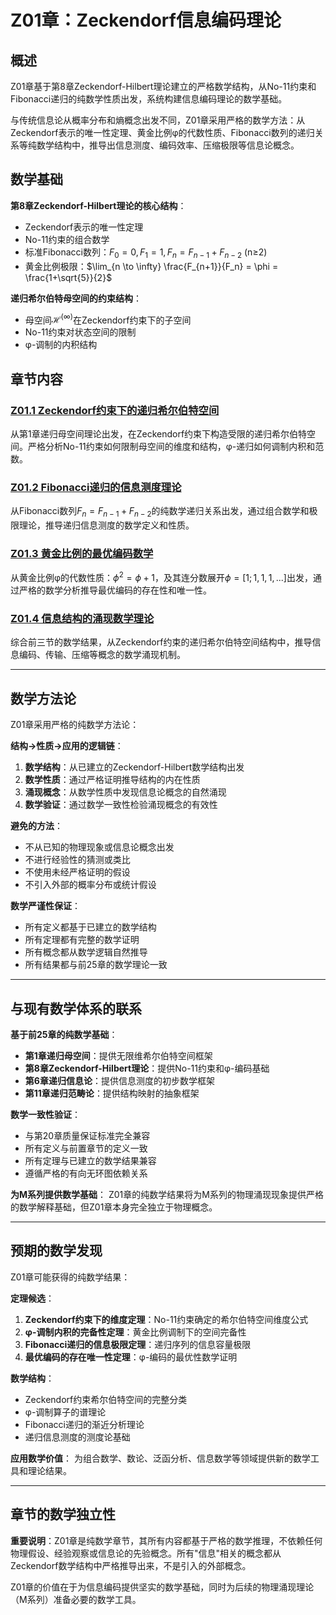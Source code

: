 # Z01章：Zeckendorf信息编码理论

## 概述

Z01章基于第8章Zeckendorf-Hilbert理论建立的严格数学结构，从No-11约束和Fibonacci递归的纯数学性质出发，系统构建信息编码理论的数学基础。

与传统信息论从概率分布和熵概念出发不同，Z01章采用严格的数学方法：从Zeckendorf表示的唯一性定理、黄金比例φ的代数性质、Fibonacci数列的递归关系等纯数学结构中，推导出信息测度、编码效率、压缩极限等信息论概念。

## 数学基础

**第8章Zeckendorf-Hilbert理论的核心结构**：
- Zeckendorf表示的唯一性定理
- No-11约束的组合数学
- 标准Fibonacci数列：$F_0 = 0, F_1 = 1, F_n = F_{n-1} + F_{n-2}$ (n≥2)
- 黄金比例极限：$\lim_{n \to \infty} \frac{F_{n+1}}{F_n} = \phi = \frac{1+\sqrt{5}}{2}$

**递归希尔伯特母空间的约束结构**：
- 母空间$\mathcal{H}^{(\infty)}$在Zeckendorf约束下的子空间
- No-11约束对状态空间的限制
- φ-调制的内积结构

## 章节内容

### [Z01.1 Zeckendorf约束下的递归希尔伯特空间](./Z01.1-zeckendorf-constrained-recursive-hilbert-spaces.md)
从第1章递归母空间理论出发，在Zeckendorf约束下构造受限的递归希尔伯特空间。严格分析No-11约束如何限制母空间的维度和结构，φ-递归如何调制内积和范数。

### [Z01.2 Fibonacci递归的信息测度理论](./Z01.2-fibonacci-recursion-information-measures.md)
从Fibonacci数列$F_n = F_{n-1} + F_{n-2}$的纯数学递归关系出发，通过组合数学和极限理论，推导递归信息测度的数学定义和性质。

### [Z01.3 黄金比例的最优编码数学](./Z01.3-golden-ratio-optimal-encoding-mathematics.md)
从黄金比例φ的代数性质：$\phi^2 = \phi + 1$，及其连分数展开$\phi = [1; 1, 1, 1, ...]$出发，通过严格的数学分析推导最优编码的存在性和唯一性。

### [Z01.4 信息结构的涌现数学理论](./Z01.4-emergent-information-structures-mathematical-theory.md)
综合前三节的数学结果，从Zeckendorf约束的递归希尔伯特空间结构中，推导信息编码、传输、压缩等概念的数学涌现机制。

---

## 数学方法论

Z01章采用严格的纯数学方法论：

**结构→性质→应用的逻辑链**：
1. **数学结构**：从已建立的Zeckendorf-Hilbert数学结构出发
2. **数学性质**：通过严格证明推导结构的内在性质
3. **涌现概念**：从数学性质中发现信息论概念的自然涌现
4. **数学验证**：通过数学一致性检验涌现概念的有效性

**避免的方法**：
- 不从已知的物理现象或信息论概念出发
- 不进行经验性的猜测或类比
- 不使用未经严格证明的假设
- 不引入外部的概率分布或统计假设

**数学严谨性保证**：
- 所有定义都基于已建立的数学结构
- 所有定理都有完整的数学证明
- 所有概念都从数学逻辑自然推导
- 所有结果都与前25章的数学理论一致

---

## 与现有数学体系的联系

**基于前25章的纯数学基础**：
- **第1章递归母空间**：提供无限维希尔伯特空间框架
- **第8章Zeckendorf-Hilbert理论**：提供No-11约束和φ-编码基础
- **第6章递归信息论**：提供信息测度的初步数学框架
- **第11章递归范畴论**：提供结构映射的抽象框架

**数学一致性验证**：
- 与第20章质量保证标准完全兼容
- 所有定义与前置章节的定义一致
- 所有定理与已建立的数学结果兼容
- 遵循严格的有向无环图依赖关系

**为M系列提供数学基础**：
Z01章的纯数学结果将为M系列的物理涌现现象提供严格的数学解释基础，但Z01章本身完全独立于物理概念。

---

## 预期的数学发现

Z01章可能获得的纯数学结果：

**定理候选**：
1. **Zeckendorf约束下的维度定理**：No-11约束确定的希尔伯特空间维度公式
2. **φ-调制内积的完备性定理**：黄金比例调制下的空间完备性
3. **Fibonacci递归的信息极限定理**：递归序列的信息容量极限
4. **最优编码的存在唯一性定理**：φ-编码的最优性数学证明

**数学结构**：
- Zeckendorf约束希尔伯特空间的完整分类
- φ-调制算子的谱理论
- Fibonacci递归的渐近分析理论
- 递归信息测度的测度论基础

**应用数学价值**：
为组合数学、数论、泛函分析、信息数学等领域提供新的数学工具和理论结果。

---

## 章节的数学独立性

**重要说明**：Z01章是纯数学章节，其所有内容都基于严格的数学推理，不依赖任何物理假设、经验观察或信息论的先验概念。所有"信息"相关的概念都从Zeckendorf数学结构中严格推导出来，不是引入的外部概念。

Z01章的价值在于为信息编码提供坚实的数学基础，同时为后续的物理涌现理论（M系列）准备必要的数学工具。
